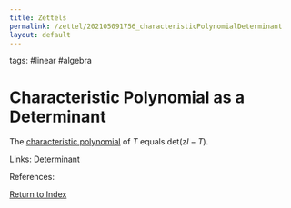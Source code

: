 ```yaml
---
title: Zettels
permalink: /zettel/202105091756_characteristicPolynomialDeterminant
layout: default
---
```

tags: #linear #algebra

# Characteristic Polynomial as a Determinant

The [characteristic polynomial](202104241811_characteristicPolynomialDefinition) of $T$ equals $\mathrm{det}( zI - T )$.

Links: [Determinant](202105091734_determinantOperatorDefinition)

References: 

[Return to Index](index)